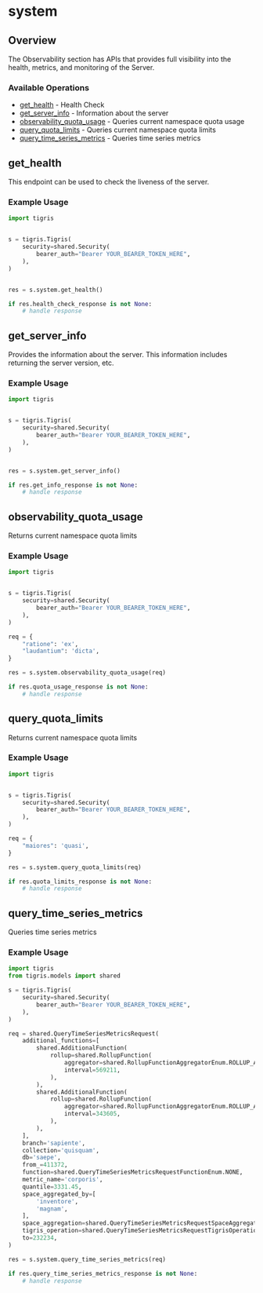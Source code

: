 # system

## Overview

The Observability section has APIs that provides full visibility into the health, metrics, and monitoring of the Server.

### Available Operations

* [get_health](#get_health) - Health Check
* [get_server_info](#get_server_info) - Information about the server
* [observability_quota_usage](#observability_quota_usage) - Queries current namespace quota usage
* [query_quota_limits](#query_quota_limits) - Queries current namespace quota limits
* [query_time_series_metrics](#query_time_series_metrics) - Queries time series metrics

## get_health

This endpoint can be used to check the liveness of the server.

### Example Usage

```python
import tigris


s = tigris.Tigris(
    security=shared.Security(
        bearer_auth="Bearer YOUR_BEARER_TOKEN_HERE",
    ),
)


res = s.system.get_health()

if res.health_check_response is not None:
    # handle response
```

## get_server_info

Provides the information about the server. This information includes returning the server version, etc.

### Example Usage

```python
import tigris


s = tigris.Tigris(
    security=shared.Security(
        bearer_auth="Bearer YOUR_BEARER_TOKEN_HERE",
    ),
)


res = s.system.get_server_info()

if res.get_info_response is not None:
    # handle response
```

## observability_quota_usage

Returns current namespace quota limits

### Example Usage

```python
import tigris


s = tigris.Tigris(
    security=shared.Security(
        bearer_auth="Bearer YOUR_BEARER_TOKEN_HERE",
    ),
)

req = {
    "ratione": 'ex',
    "laudantium": 'dicta',
}

res = s.system.observability_quota_usage(req)

if res.quota_usage_response is not None:
    # handle response
```

## query_quota_limits

Returns current namespace quota limits

### Example Usage

```python
import tigris


s = tigris.Tigris(
    security=shared.Security(
        bearer_auth="Bearer YOUR_BEARER_TOKEN_HERE",
    ),
)

req = {
    "maiores": 'quasi',
}

res = s.system.query_quota_limits(req)

if res.quota_limits_response is not None:
    # handle response
```

## query_time_series_metrics

Queries time series metrics

### Example Usage

```python
import tigris
from tigris.models import shared

s = tigris.Tigris(
    security=shared.Security(
        bearer_auth="Bearer YOUR_BEARER_TOKEN_HERE",
    ),
)

req = shared.QueryTimeSeriesMetricsRequest(
    additional_functions=[
        shared.AdditionalFunction(
            rollup=shared.RollupFunction(
                aggregator=shared.RollupFunctionAggregatorEnum.ROLLUP_AGGREGATOR_AVG,
                interval=569211,
            ),
        ),
        shared.AdditionalFunction(
            rollup=shared.RollupFunction(
                aggregator=shared.RollupFunctionAggregatorEnum.ROLLUP_AGGREGATOR_AVG,
                interval=343605,
            ),
        ),
    ],
    branch='sapiente',
    collection='quisquam',
    db='saepe',
    from_=411372,
    function=shared.QueryTimeSeriesMetricsRequestFunctionEnum.NONE,
    metric_name='corporis',
    quantile=3331.45,
    space_aggregated_by=[
        'inventore',
        'magnam',
    ],
    space_aggregation=shared.QueryTimeSeriesMetricsRequestSpaceAggregationEnum.MIN,
    tigris_operation=shared.QueryTimeSeriesMetricsRequestTigrisOperationEnum.METADATA,
    to=232234,
)

res = s.system.query_time_series_metrics(req)

if res.query_time_series_metrics_response is not None:
    # handle response
```
